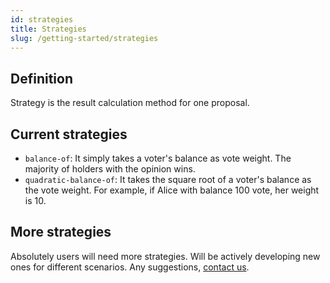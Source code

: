 ```yaml
---
id: strategies
title: Strategies
slug: /getting-started/strategies
---
```


## Definition
Strategy is the result calculation method for one proposal.

## Current strategies

- `balance-of`: It simply takes a voter's balance as vote weight. The majority of holders with the opinion wins.
- `quadratic-balance-of`: It takes the square root of a voter's balance as the vote weight. For example, 
  if Alice with balance 100 vote, her weight is 10.

## More strategies
Absolutely users will need more strategies. Will be actively developing new ones for different scenarios. Any suggestions, [contact us](mailto:yongfeng@opensquare.network).
